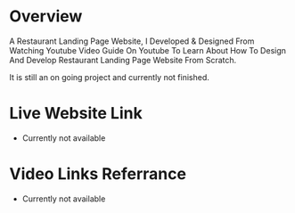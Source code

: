 # Overview
A Restaurant Landing Page Website, I Developed & Designed From Watching Youtube Video Guide On Youtube To Learn About How 
To Design And Develop Restaurant Landing Page Website From Scratch.

It is still an on going project and currently not finished.

# Live Website Link
- Currently not available 

# Video Links Referrance
- Currently not available 
